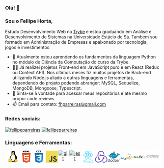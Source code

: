 ### Olá! 👋
### Sou  o Fellipe Horta,
Estudo Desenvolvimento Web na <a href="https://www.betrybe.com/" target="blank">Trybe</a> e estou graduando em Análise e Desenvolvimento de Sistemas na Universidade Estácio de Sá. Também sou formado em Administração de Empresas e apaixonado por tecnologia, jogos e investimentos.
<br/>
- 🌱 Atualmente estou aprendendo os fundamentos da linguagem Python no módulo de Ciência da Computação do curso da Trybe.
- 👨‍💻 Já realizei projetos Front-end em JavaScript puro e em React (Redux ou Context API). Nos últimos meses fiz muitos projetos de Back-end utilizando Node.js aliado a outras linguagens e ferramentas, dependendo do projeto podendo abranger: MySQL, Sequelize, MongoDB, Mongoose, Typescript.
- 🤝 Sinta-se à vontade para acessar meus repositórios e até mesmo propor code reviews.
- 📫 Email para contato: fhparreiras@gmail.com

<h3 align="left">Redes sociais:</h3>
<p align="left">
<a href="https://linkedin.com/in/fellipeparreiras" target="blank"><img align="center" src="https://raw.githubusercontent.com/rahuldkjain/github-profile-readme-generator/master/src/images/icons/Social/linked-in-alt.svg" alt="fellipeparreiras" height="30" width="40" /></a>
<a href="https://www.instagram.com/fellipeparreiras/" target="blank"><img align="center" src="https://github.com/gauravghongde/social-icons/blob/master/SVG/Color/Instagram.svg" alt="fellipeparreiras" height="30" width="40" /></a>
</p>

<h3 align="left">Linguagens e Ferramentas:</h3>
<p align="center" style="display:flex;justify-content:space-evenly;margin-right:5px">
  <a href="https://www.linux.org/" target="_blank" rel="noreferrer">
    <img src="https://raw.githubusercontent.com/devicons/devicon/master/icons/linux/linux-original.svg" hspace="5" alt="linux" width="40" height="40"/>
  </a>
  <a href="https://www.w3.org/html/" target="_blank" rel="noreferrer">
    <img src="https://raw.githubusercontent.com/devicons/devicon/master/icons/html5/html5-original-wordmark.svg" hspace="3" alt="html5" width="40" height="40"/>       </a>
  <a href="https://www.w3schools.com/css/" target="_blank" rel="noreferrer"> 
    <img src="https://raw.githubusercontent.com/devicons/devicon/master/icons/css3/css3-original-wordmark.svg" hspace="3" alt="css3" width="40" height="40"/>
  </a> 
  <a href="https://developer.mozilla.org/en-US/docs/Web/JavaScript" target="_blank" rel="noreferrer"> 
    <img src="https://raw.githubusercontent.com/devicons/devicon/master/icons/javascript/javascript-original.svg" hspace="3" alt="javascript" width="40" height="40"/>
  </a>
  <a href="https://git-scm.com/" target="_blank" rel="noreferrer"> 
    <img src="https://www.vectorlogo.zone/logos/git-scm/git-scm-icon.svg" hspace="3" alt="git" width="40" height="40"/> 
  </a>
  <a href="https://jestjs.io" target="_blank" rel="noreferrer"> 
    <img src="https://www.vectorlogo.zone/logos/jestjsio/jestjsio-icon.svg" hspace="3" alt="jest" width="40" height="40"/>
  </a>
  <a href="https://reactjs.org/" target="_blank" rel="noreferrer">
    <img src="https://raw.githubusercontent.com/devicons/devicon/master/icons/react/react-original-wordmark.svg" hspace="3" alt="react" width="40" height="40"/>       </a>
  <a href="https://redux.js.org" target="_blank" rel="noreferrer">
    <img src="https://raw.githubusercontent.com/devicons/devicon/master/icons/redux/redux-original.svg" hspace="3" alt="redux" width="40" height="40"/> 
  </a>
  <a href="https://www.docker.com/" target="_blank" rel="noreferrer"> 
    <img src="https://raw.githubusercontent.com/devicons/devicon/master/icons/docker/docker-original-wordmark.svg" hspace="3" alt="docker" width="40" height="40"/>   </a>
  <a href="https://www.mysql.com/" target="_blank" rel="noreferrer">
    <img src="https://raw.githubusercontent.com/devicons/devicon/master/icons/mysql/mysql-original-wordmark.svg" hspace="3" alt="mysql" width="40" height="40"/>       </a>
  <a href="https://nodejs.org" target="_blank" rel="noreferrer">
    <img src="https://raw.githubusercontent.com/devicons/devicon/master/icons/nodejs/nodejs-original-wordmark.svg" hspace="3" alt="nodejs" width="40" height="40"/>   </a>
  <a href="https://expressjs.com" target="_blank" rel="noreferrer">
    <img src="https://raw.githubusercontent.com/devicons/devicon/master/icons/express/express-original-wordmark.svg" hspace="3"  alt="express" width="40" height="40"/> 
  </a> 
</p>

